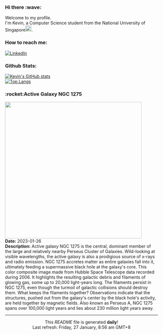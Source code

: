 <h3>Hi there :wave:</h3>

Welcome to my profile.   
I'm Kevin, a Computer Science student from the National University of Singapore<img src="https://img.icons8.com/color/96/000000/singapore-circular.png" width="20px"/>.</p>

<h3>How to reach me: </h3>
<a href="https://www.linkedin.com/in/kevin-foong/"><img alt="LinkedIn" src="https://img.shields.io/badge/linkedin-%230077B5.svg?&style=for-the-badge&logo=linkedin&logoColor=white" /></a> 

<h3>Github Stats: </h3> 

[![Kevin's GitHub stats](https://github-readme-stats.vercel.app/api?username=kevin9foong&theme=tokyonight)](https://github.com/anuraghazra/github-readme-stats) <br/>
[![Top Langs](https://github-readme-stats.vercel.app/api/top-langs/?username=kevin9foong&layout=compact&theme=tokyonight)](https://github.com/anuraghazra/github-readme-stats)

<h3>:rocket:Active Galaxy NGC 1275</h3> 
<img width="450" src="https:&#x2F;&#x2F;apod.nasa.gov&#x2F;apod&#x2F;image&#x2F;2301&#x2F;ngc1275_heic0817a.jpg" /><br/>
<b>Date:</b> 2023-01-26<br/>
<b>Description:</b> Active galaxy NGC 1275 is the central, dominant member of the large and relatively nearby Perseus Cluster of Galaxies. Wild-looking at visible wavelengths, the active galaxy is also a prodigious source of x-rays and radio emission. NGC 1275 accretes matter as entire galaxies fall into it, ultimately feeding a supermassive black hole at the galaxy&#39;s core. This color composite image made from Hubble Space Telescope data recorded during 2006. It highlights the resulting galactic debris and filaments of glowing gas, some up to 20,000 light-years long. The filaments persist in NGC 1275, even though the turmoil of galactic collisions should destroy them.  What keeps the filaments together? Observations indicate that the structures, pushed out from the galaxy&#39;s center by the black hole&#39;s activity, are held together by magnetic fields. Also known as Perseus A, NGC 1275 spans over 100,000 light years and lies about 230 million light years away.<br/>

------------
<p align="center">This <i>README</i> file is generated <b>daily</b>!</br>
Last refresh: Friday, 27 January, 8:56 am GMT+8<br />